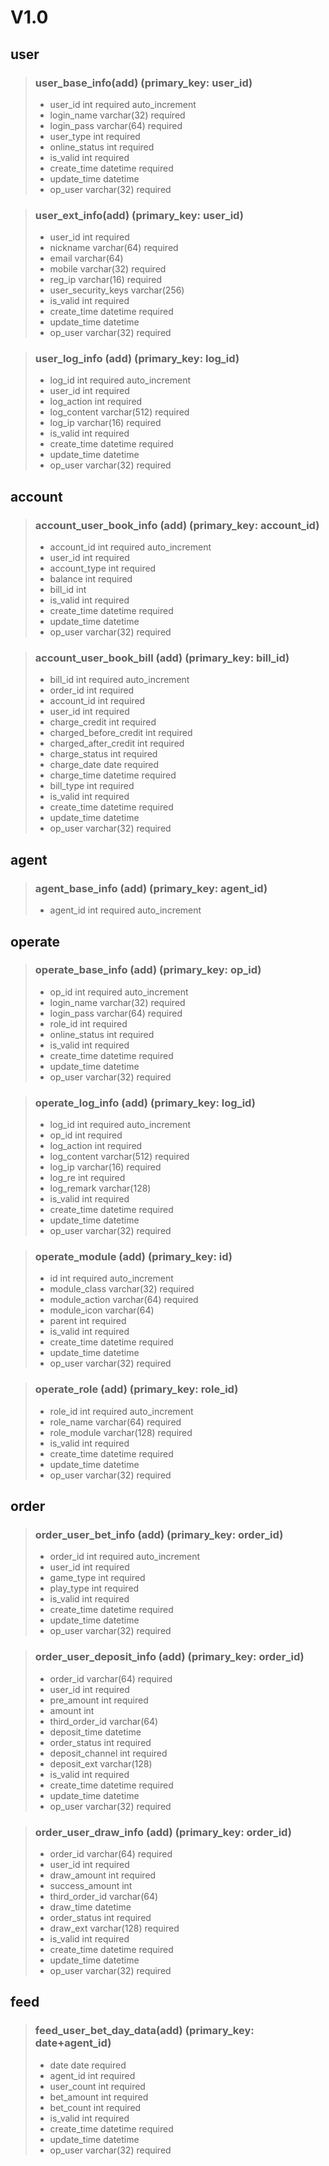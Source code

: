 # V1.0
## user
> ### user_base_info(add) (primary_key: user_id)
> * user_id int required auto_increment
> * login_name varchar(32) required
> * login_pass varchar(64) required
> * user_type int required
> * online_status int required
> * is_valid int required
> * create_time datetime required
> * update_time datetime
> * op_user varchar(32) required

> ### user_ext_info(add) (primary_key: user_id)
> * user_id int required
> * nickname varchar(64) required
> * email varchar(64)
> * mobile varchar(32) required
> * reg_ip varchar(16) required
> * user_security_keys varchar(256)
> * is_valid int required
> * create_time datetime required
> * update_time datetime
> * op_user varchar(32) required

> ### user_log_info (add) (primary_key: log_id)
> * log_id int required auto_increment
> * user_id int required
> * log_action int required
> * log_content varchar(512) required
> * log_ip varchar(16) required
> * is_valid int required
> * create_time datetime required
> * update_time datetime
> * op_user varchar(32) required

## account
> ### account_user_book_info (add) (primary_key: account_id)
> * account_id int required auto_increment
> * user_id int required
> * account_type int required
> * balance int required
> * bill_id int
> * is_valid int required
> * create_time datetime required
> * update_time datetime
> * op_user varchar(32) required

> ### account_user_book_bill (add) (primary_key: bill_id)
> * bill_id int required auto_increment
> * order_id int required
> * account_id int required
> * user_id int required
> * charge_credit int required
> * charged_before_credit int required
> * charged_after_credit int required
> * charge_status int required
> * charge_date date required
> * charge_time datetime required
> * bill_type int required
> * is_valid int required
> * create_time datetime required
> * update_time datetime
> * op_user varchar(32) required

## agent
> ### agent_base_info (add) (primary_key: agent_id)
> * agent_id int required auto_increment

## operate
> ### operate_base_info (add) (primary_key: op_id)
> * op_id int required auto_increment
> * login_name varchar(32) required
> * login_pass varchar(64) required
> * role_id int required
> * online_status int required
> * is_valid int required
> * create_time datetime required
> * update_time datetime
> * op_user varchar(32) required

> ### operate_log_info (add) (primary_key: log_id)
> * log_id int required auto_increment
> * op_id int required
> * log_action int required
> * log_content varchar(512) required
> * log_ip varchar(16) required
> * log_re int required
> * log_remark varchar(128)
> * is_valid int required
> * create_time datetime required
> * update_time datetime
> * op_user varchar(32) required

> ### operate_module (add) (primary_key: id)
> * id int required auto_increment
> * module_class varchar(32) required
> * module_action varchar(64) required
> * module_icon varchar(64)
> * parent int required
> * is_valid int required
> * create_time datetime required
> * update_time datetime
> * op_user varchar(32) required

> ### operate_role (add) (primary_key: role_id)
> * role_id int required auto_increment
> * role_name varchar(64) required
> * role_module varchar(128) required
> * is_valid int required
> * create_time datetime required
> * update_time datetime
> * op_user varchar(32) required

## order
> ### order_user_bet_info (add) (primary_key: order_id)
> * order_id int required auto_increment
> * user_id int required
> * game_type int required
> * play_type int required
> * is_valid int required
> * create_time datetime required
> * update_time datetime
> * op_user varchar(32) required

> ### order_user_deposit_info (add) (primary_key: order_id)
> * order_id varchar(64) required
> * user_id int required
> * pre_amount int required
> * amount int
> * third_order_id varchar(64)
> * deposit_time datetime
> * order_status int required
> * deposit_channel int required
> * deposit_ext varchar(128)
> * is_valid int required
> * create_time datetime required
> * update_time datetime
> * op_user varchar(32) required

> ### order_user_draw_info (add) (primary_key: order_id)
> * order_id varchar(64) required
> * user_id int required
> * draw_amount int required
> * success_amount int
> * third_order_id varchar(64)
> * draw_time datetime
> * order_status int required
> * draw_ext varchar(128) required
> * is_valid int required
> * create_time datetime required
> * update_time datetime
> * op_user varchar(32) required

## feed
> ### feed_user_bet_day_data(add) (primary_key: date+agent_id)
> * date date required
> * agent_id int required
> * user_count int required
> * bet_amount int required
> * bet_count int required
> * is_valid int required
> * create_time datetime required
> * update_time datetime
> * op_user varchar(32) required
